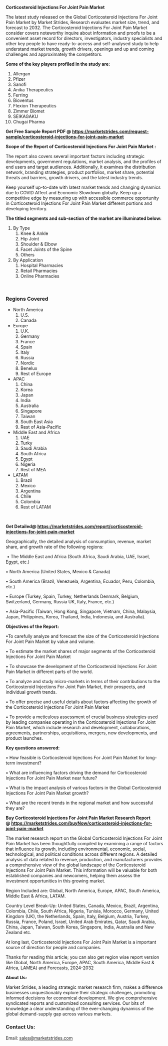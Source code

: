 <p><strong>Corticosteroid Injections For Joint Pain Market</strong></p>
<p>The latest study released on the Global Corticosteroid Injections For Joint Pain Market by Market Strides, Research evaluates market size, trend, and forecast to 2032. The Corticosteroid Injections For Joint Pain Market consider covers noteworthy inquire about information and proofs to be a convenient asset record for directors, investigators, industry specialists and other key people to have ready-to-access and self-analysed study to help understand market trends, growth drivers, openings and up and coming challenges and approximately the competitors.</p>
<p><strong> Some of the key players profiled in the study are: </strong></p>
<p><ol><li>Allergan</li><li>Pfizer</li><li>Sanofi</li><li>Anika Therapeutics</li><li>Ferring</li><li>Bioventus</li><li>Flexion Therapeutics</li><li>Zimmer Biomet</li><li>SEIKAGAKU</li><li>Chugai Pharma</li></ol></p>
<p><strong>Get Free Sample Report PDF @ <a href=""https://marketstrides.com/request-sample/corticosteroid-injections-for-joint-pain-market"">https://marketstrides.com/request-sample/corticosteroid-injections-for-joint-pain-market</a></strong></p>
<p><strong> Scope of the Report of Corticosteroid Injections For Joint Pain Market : </strong></p>
<p>The report also covers several important factors including strategic developments, government regulations, market analysis, and the profiles of end users and target audiences. Additionally, it examines the distribution network, branding strategies, product portfolios, market share, potential threats and barriers, growth drivers, and the latest industry trends.</p>
<p>Keep yourself up-to-date with latest market trends and changing dynamics due to COVID Affect and Economic Slowdown globally. Keep up a competitive edge by measuring up with accessible commerce opportunity in Corticosteroid Injections For Joint Pain Market different portions and developing territory.</p>
<p><strong> The titled segments and sub-section of the market are illuminated below: </strong></p>
<p><ol><li>By Type<ol><li> Knee & Ankle</li><li>Hip Joint</li><li>Shoulder & Elbow</li><li>Facet Joints of the Spine</li><li>Others</ol></li><li> By Application<ol><li>Hospital Pharmacies</li><li>Retail Pharmacies</li><li>Online Pharmacies</ol></li></ol></p>
<p>&nbsp;</p>
<h3>Regions Covered</h3>
<ul>
<li class=""main-heading"">North America
<ol>
<li>U.S.</li>
<li>Canada</li>
</ol>
</li>
<li class=""main-heading"">Europe
<ol>
<li>U.K.</li>
<li>Germany</li>
<li>France</li>
<li>Spain</li>
<li>Italy</li>
<li>Russia</li>
<li>Nordic</li>
<li>Benelux</li>
<li>Rest of Europe</li>
</ol>
</li>
<li class=""main-heading"">APAC
<ol>
<li>China</li>
<li>Korea</li>
<li>Japan</li>
<li>India</li>
<li>Australia</li>
<li>Singapore</li>
<li>Taiwan</li>
<li>South East Asia</li>
<li>Rest of Asia-Pacific</li>
</ol>
</li>
<li class=""main-heading"">Middle East and Africa
<ol>
<li>UAE</li>
<li>Turky</li>
<li>Saudi Arabia</li>
<li>South Africa</li>
<li>Egypt</li>
<li>Nigeria</li>
<li>Rest of MEA</li>
</ol>
</li>
<li class=""main-heading"">LATAM
<ol>
<li>Brazil</li>
<li>Mexico</li>
<li>Argentina</li>
<li>Chile</li>
<li>Colombia</li>
<li>Rest of LATAM</li>
</ol>
</li>
</ul>
<p>&nbsp;</p>
<p><strong>Get Detailed@ <a href=""https://marketstrides.com/report/corticosteroid-injections-for-joint-pain-market"">https://marketstrides.com/report/corticosteroid-injections-for-joint-pain-market</a></strong></p>
<p>Geographically, the detailed analysis of consumption, revenue, market share, and growth rate of the following regions:</p>
<p>&nbsp;&bull; The Middle East and Africa (South Africa, Saudi Arabia, UAE, Israel, Egypt, etc.)</p>
<p>&bull; North America (United States, Mexico &amp; Canada)</p>
<p>&bull; South America (Brazil, Venezuela, Argentina, Ecuador, Peru, Colombia, etc.)</p>
<p>&bull; Europe (Turkey, Spain, Turkey, Netherlands Denmark, Belgium, Switzerland, Germany, Russia UK, Italy, France, etc.)</p>
<p>&bull; Asia-Pacific (Taiwan, Hong Kong, Singapore, Vietnam, China, Malaysia, Japan, Philippines, Korea, Thailand, India, Indonesia, and Australia).</p>
<p><strong>Objectives of the Report: </strong></p>
<p>&bull;To carefully analyze and forecast the size of the Corticosteroid Injections For Joint Pain Market by value and volume.</p>
<p>&bull; To estimate the market shares of major segments of the Corticosteroid Injections For Joint Pain Market</p>
<p>&bull; To showcase the development of the Corticosteroid Injections For Joint Pain Market in different parts of the world.</p>
<p>&bull; To analyze and study micro-markets in terms of their contributions to the Corticosteroid Injections For Joint Pain Market, their prospects, and individual growth trends.</p>
<p>&bull; To offer precise and useful details about factors affecting the growth of the Corticosteroid Injections For Joint Pain Market</p>
<p>&bull; To provide a meticulous assessment of crucial business strategies used by leading companies operating in the Corticosteroid Injections For Joint Pain Market, which include research and development, collaborations, agreements, partnerships, acquisitions, mergers, new developments, and product launches.</p>
<p><strong>Key questions answered: </strong></p>
<p>&bull; How feasible is Corticosteroid Injections For Joint Pain Market for long-term investment?</p>
<p>&bull; What are influencing factors driving the demand for Corticosteroid Injections For Joint Pain Market near future?</p>
<p>&bull; What is the impact analysis of various factors in the Global Corticosteroid Injections For Joint Pain Market growth?</p>
<p>&bull; What are the recent trends in the regional market and how successful they are?</p>
<p><strong>Buy Corticosteroid Injections For Joint Pain Market Research Report @&nbsp;<a href=""https://marketstrides.com/buyNow/corticosteroid-injections-for-joint-pain-market"">https://marketstrides.com/buyNow/corticosteroid-injections-for-joint-pain-market</a></strong></p>
<p>The market research report on the Global Corticosteroid Injections For Joint Pain Market has been thoughtfully compiled by examining a range of factors that influence its growth, including environmental, economic, social, technological, and political conditions across different regions. A detailed analysis of data related to revenue, production, and manufacturers provides a comprehensive view of the global landscape of the Corticosteroid Injections For Joint Pain Market. This information will be valuable for both established companies and newcomers, helping them assess the investment opportunities in this growing market.</p>
<p>Region Included are: Global, North America, Europe, APAC, South America, Middle East &amp; Africa, LATAM.</p>
<p>Country Level Break-Up: United States, Canada, Mexico, Brazil, Argentina, Colombia, Chile, South Africa, Nigeria, Tunisia, Morocco, Germany, United Kingdom (UK), the Netherlands, Spain, Italy, Belgium, Austria, Turkey, Russia, France, Poland, Israel, United Arab Emirates, Qatar, Saudi Arabia, China, Japan, Taiwan, South Korea, Singapore, India, Australia and New Zealand etc.</p>
<p>At long last, Corticosteroid Injections For Joint Pain Market is a important source of direction for people and companies.</p>
<p>Thanks for reading this article; you can also get region wise report version like Global, North America, Europe, APAC, South America, Middle East &amp; Africa, LAMEA) and Forecasts, 2024-2032</p>
<p><strong>About Us: </strong></p>
<p>Market Strides, a leading strategic market research firm, makes a difference businesses unquestionably explore their strategic challenges, promoting informed decisions for economical development. We give comprehensive syndicated reports and customized consulting services. Our bits of knowledge a clear understanding of the ever-changing dynamics of the global demand-supply gap across various markets.</p>
<h3>Contact Us:</h3>
<p>Email: <a href=""mailto:sales@marketstrides.com"">sales@marketstrides.com</a></p>
